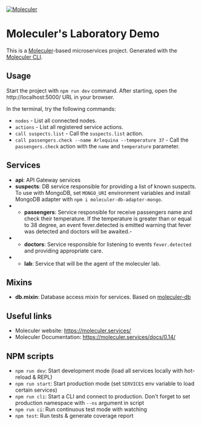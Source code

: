 [![Moleculer](https://badgen.net/badge/Powered%20by/Moleculer/0e83cd)](https://moleculer.services)

# Moleculer's Laboratory Demo
This is a [Moleculer](https://moleculer.services/)-based microservices project. Generated with the [Moleculer CLI](https://moleculer.services/docs/0.14/moleculer-cli.html).

## Usage
Start the project with `npm run dev` command. 
After starting, open the http://localhost:5000/ URL in your browser.

In the terminal, try the following commands:
- `nodes` - List all connected nodes.
- `actions` - List all registered service actions.
- `call suspects.list` - Call the `suspects.list` action.
- `call passengers.check --name Arlequina --temperature 37` - Call the `passengers.check` action with the `name` and `temperature` parameter.


## Services
- **api**: API Gateway services
- **suspects**: DB service responsible for providing a list of known suspects. To use with MongoDB, set `MONGO_URI` environment variables and install MongoDB adapter with `npm i moleculer-db-adapter-mongo`.
- - **passengers**: Service responsible for receive passengers name and check their temperature. If the temperature is greater than or equal to 38 degree, an event fever.detected is emitted warning that fever was detected and doctors will be awaited.- 
- - **doctors**: Service responsible for listening to events `fever.detected` and providing appropriate care.
- - **lab**: Service that will be the agent of the moleculer lab.

## Mixins
- **db.mixin**: Database access mixin for services. Based on [moleculer-db](https://github.com/moleculerjs/moleculer-db#readme)


## Useful links

* Moleculer website: https://moleculer.services/
* Moleculer Documentation: https://moleculer.services/docs/0.14/

## NPM scripts

- `npm run dev`: Start development mode (load all services locally with hot-reload & REPL)
- `npm run start`: Start production mode (set `SERVICES` env variable to load certain services)
- `npm run cli`: Start a CLI and connect to production. Don't forget to set production namespace with `--ns` argument in script
- `npm run ci`: Run continuous test mode with watching
- `npm test`: Run tests & generate coverage report
